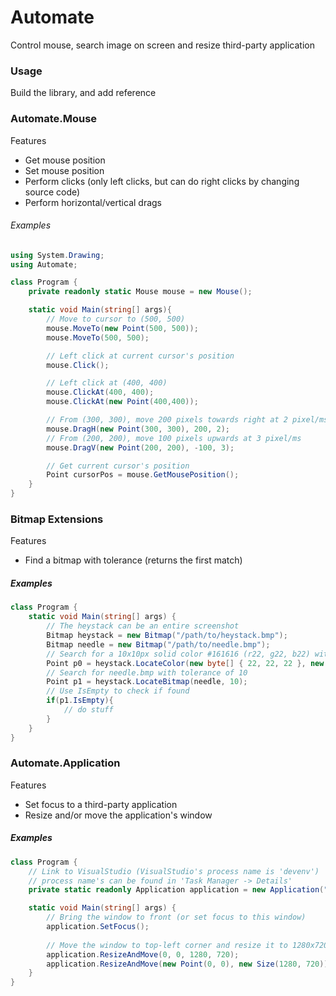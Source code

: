 # Automate
Control mouse, search image on screen and resize third-party application


### Usage
Build the library, and add reference

### Automate.Mouse
Features
  - Get mouse position
  - Set mouse position
  - Perform clicks (only left clicks, but can do right clicks by changing source code)
  - Perform horizontal/vertical drags

###### Examples
~~~cs
using System.Drawing;
using Automate;

class Program {
    private readonly static Mouse mouse = new Mouse();

    static void Main(string[] args){
        // Move to cursor to (500, 500)
        mouse.MoveTo(new Point(500, 500));
        mouse.MoveTo(500, 500);

        // Left click at current cursor's position
        mouse.Click();

        // Left click at (400, 400)
        mouse.ClickAt(400, 400);
        mouse.ClickAt(new Point(400,400));

        // From (300, 300), move 200 pixels towards right at 2 pixel/ms
        mouse.DragH(new Point(300, 300), 200, 2);
        // From (200, 200), move 100 pixels upwards at 3 pixel/ms
        mouse.DragV(new Point(200, 200), -100, 3);

        // Get current cursor's position
        Point cursorPos = mouse.GetMousePosition();
    }
}

~~~

### Bitmap Extensions
Features
  - Find a bitmap with tolerance (returns the first match)

##### Examples
~~~cs
class Program {
    static void Main(string[] args) {
        // The heystack can be an entire screenshot
        Bitmap heystack = new Bitmap("/path/to/heystack.bmp");
        Bitmap needle = new Bitmap("/path/to/needle.bmp");
        // Search for a 10x10px solid color #161616 (r22, g22, b22) with tolerance of 5
        Point p0 = heystack.LocateColor(new byte[] { 22, 22, 22 }, new Size(10, 10), 5);
        // Search for needle.bmp with tolerance of 10
        Point p1 = heystack.LocateBitmap(needle, 10);
        // Use IsEmpty to check if found
        if(p1.IsEmpty){
            // do stuff
        }
    }
}

~~~

### Automate.Application
Features
  - Set focus to a third-party application
  - Resize and/or move the application's window

##### Examples
~~~cs
class Program {
    // Link to VisualStudio (VisualStudio's process name is 'devenv')
    // process name's can be found in 'Task Manager -> Details'
    private static readonly Application application = new Application("devenv");

    static void Main(string[] args) {
        // Bring the window to front (or set focus to this window)
        application.SetFocus();
        
        // Move the window to top-left corner and resize it to 1280x720
        application.ResizeAndMove(0, 0, 1280, 720);
        application.ResizeAndMove(new Point(0, 0), new Size(1280, 720));
    }
}
~~~
